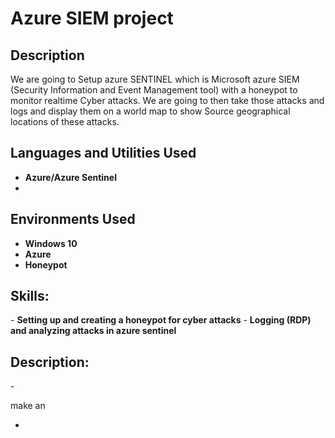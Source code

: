 <h1>Azure SIEM project </h1>

<h2>Description</h2>
We are going to Setup azure SENTINEL which is Microsoft azure SIEM (Security Information and Event Management tool) with a honeypot to monitor realtime Cyber attacks. We are going to then take those attacks and logs and display them on a world map to show Source geographical locations of these attacks.
<br />


<h2>Languages and Utilities Used</h2>

- <b>Azure/Azure Sentinel</b> 
- <b></b>

<h2>Environments Used</h2>

- <b>Windows 10</b>
- <b>Azure</b>
- <b>Honeypot</b>

<h2>Skills:</h2> 
- <b>Setting up and creating a honeypot for cyber attacks</b>
- <b>Logging (RDP) and analyzing attacks in azure sentinel</b>

<h2>Description:</h2> 
- <p>make an </p>



- <p></p>
